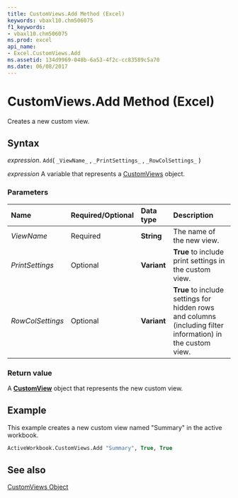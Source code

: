 ```yaml
---
title: CustomViews.Add Method (Excel)
keywords: vbaxl10.chm506075
f1_keywords:
- vbaxl10.chm506075
ms.prod: excel
api_name:
- Excel.CustomViews.Add
ms.assetid: 134d9969-048b-6a53-4f2c-cc83589c5a70
ms.date: 06/08/2017
---
```



# CustomViews.Add Method (Excel)

Creates a new custom view.


## Syntax

 _expression_. `Add`( `_ViewName_` , `_PrintSettings_` , `_RowColSettings_` )

 _expression_ A variable that represents a [CustomViews](Excel.CustomViews.md) object.


### Parameters



|Name|Required/Optional|Data type|Description|
|:-----|:-----|:-----|:-----|
| _ViewName_|Required| **String**|The name of the new view.|
| _PrintSettings_|Optional| **Variant**| **True** to include print settings in the custom view.|
| _RowColSettings_|Optional| **Variant**| **True** to include settings for hidden rows and columns (including filter information) in the custom view.|

### Return value

A  **[CustomView](Excel.CustomView.md)** object that represents the new custom view.


## Example

This example creates a new custom view named "Summary" in the active workbook.


```vb
ActiveWorkbook.CustomViews.Add "Summary", True, True
```


## See also


[CustomViews Object](Excel.CustomViews.md)


